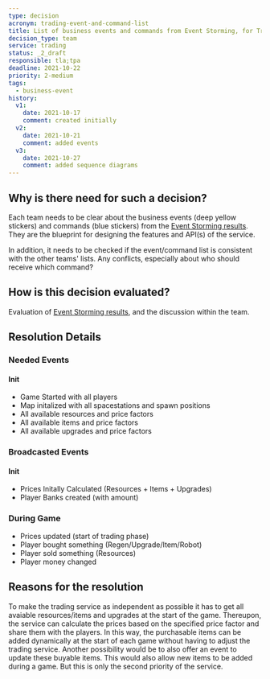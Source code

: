 ```yaml
---
type: decision
acronym: trading-event-and-command-list
title: List of business events and commands from Event Storming, for Trading service
decision_type: team
service: trading
status: _2_draft
responsible: tla;tpa
deadline: 2021-10-22
priority: 2-medium
tags:
  - business-event
history:
  v1:
    date: 2021-10-17
    comment: created initially
  v2:
    date: 2021-10-21
    comment: added events
  v3:
    date: 2021-10-27
    comment: added sequence diagrams
---
```


## Why is there need for such a decision?

Each team needs to be clear about the business events (deep yellow stickers) and commands (blue stickers)
from the [Event Storming results](https://miro.com/app/board/o9J_lsQV7ZA=/). They are the blueprint for
designing the features and API(s) of the service.

In addition, it needs to be checked if the event/command list is consistent with the other teams' lists.
Any conflicts, especially about who should receive which command?
    
## How is this decision evaluated?

Evaluation of [Event Storming results](https://miro.com/app/board/o9J_lsQV7ZA=/), and the discussion within the team.

## Resolution Details

### Needed Events

#### Init
  - Game Started with all players
  - Map initalized with all spacestations and spawn positions
  - All available resources and price factors
  - All available items and price factors
  - All available upgrades and price factors

### Broadcasted Events

#### Init
  - Prices Initally Calculated (Resources + Items + Upgrades)
  - Player Banks created (with amount)

### During Game
  - Prices updated (start of trading phase)
  - Player bought something (Regen/Upgrade/Item/Robot)
  - Player sold something (Resources)
  - Player money changed

## Reasons for the resolution

To make the trading service as independent as possible it has to get all avaiable resources/items and upgrades at the start of the game. Thereupon, the service can calculate the prices based on the specified price factor and share them with the players. In this way, the purchasable items can be added dynamically at the start of each game without having to adjust the trading service. Another possibility would be to also offer an event to update these buyable items. This would also allow new items to be added during a game. But this is only the second priority of the service.